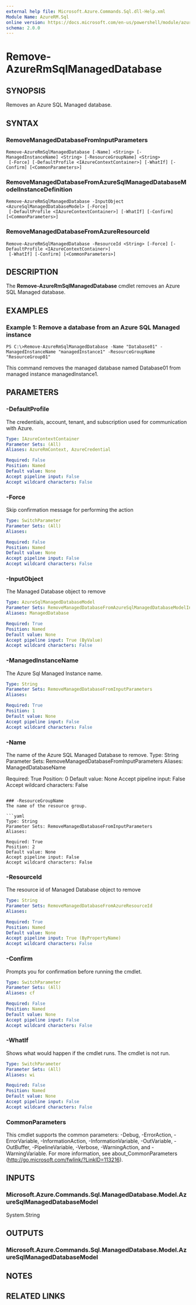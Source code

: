 ```yaml
---
external help file: Microsoft.Azure.Commands.Sql.dll-Help.xml
Module Name: AzureRM.Sql
online version: https://docs.microsoft.com/en-us/powershell/module/azurerm.sql/remove-azurermsqlmanageddatabase
schema: 2.0.0
---
```


# Remove-AzureRmSqlManagedDatabase

## SYNOPSIS
Removes an Azure SQL Managed database.

## SYNTAX

### RemoveManagedDatabaseFromInputParameters
```
Remove-AzureRmSqlManagedDatabase [-Name] <String> [-ManagedInstanceName] <String> [-ResourceGroupName] <String>
 [-Force] [-DefaultProfile <IAzureContextContainer>] [-WhatIf] [-Confirm] [<CommonParameters>]
```

### RemoveManagedDatabaseFromAzureSqlManagedDatabaseModelInstanceDefinition
```
Remove-AzureRmSqlManagedDatabase -InputObject <AzureSqlManagedDatabaseModel> [-Force]
 [-DefaultProfile <IAzureContextContainer>] [-WhatIf] [-Confirm] [<CommonParameters>]
```

### RemoveManagedDatabaseFromAzureResourceId
```
Remove-AzureRmSqlManagedDatabase -ResourceId <String> [-Force] [-DefaultProfile <IAzureContextContainer>]
 [-WhatIf] [-Confirm] [<CommonParameters>]
```

## DESCRIPTION
The **Remove-AzureRmSqlManagedDatabase** cmdlet removes an Azure SQL Managed database.

## EXAMPLES

### Example 1: Remove a database from an Azure SQL Managed instance
```
PS C:\>Remove-AzureRmSqlManagedDatabase -Name "Database01" -ManagedInstanceName "managedInstance1" -ResourceGroupName "ResourceGroup01"
```

This command removes the managed database named Database01 from managed instance managedInstance1.

## PARAMETERS

### -DefaultProfile
The credentials, account, tenant, and subscription used for communication with Azure.

```yaml
Type: IAzureContextContainer
Parameter Sets: (All)
Aliases: AzureRmContext, AzureCredential

Required: False
Position: Named
Default value: None
Accept pipeline input: False
Accept wildcard characters: False
```

### -Force
Skip confirmation message for performing the action

```yaml
Type: SwitchParameter
Parameter Sets: (All)
Aliases:

Required: False
Position: Named
Default value: None
Accept pipeline input: False
Accept wildcard characters: False
```

### -InputObject
The Managed Database object to remove

```yaml
Type: AzureSqlManagedDatabaseModel
Parameter Sets: RemoveManagedDatabaseFromAzureSqlManagedDatabaseModelInstanceDefinition
Aliases: ManagedDatabase

Required: True
Position: Named
Default value: None
Accept pipeline input: True (ByValue)
Accept wildcard characters: False
```

### -ManagedInstanceName
The Azure Sql Managed Instance name.

```yaml
Type: String
Parameter Sets: RemoveManagedDatabaseFromInputParameters
Aliases:

Required: True
Position: 1
Default value: None
Accept pipeline input: False
Accept wildcard characters: False
```

### -Name
The name of the Azure SQL Managed Database to remove.
Type: String
Parameter Sets: RemoveManagedDatabaseFromInputParameters
Aliases: ManagedDatabaseName

Required: True
Position: 0
Default value: None
Accept pipeline input: False
Accept wildcard characters: False
```

### -ResourceGroupName
The name of the resource group.

```yaml
Type: String
Parameter Sets: RemoveManagedDatabaseFromInputParameters
Aliases:

Required: True
Position: 2
Default value: None
Accept pipeline input: False
Accept wildcard characters: False
```

### -ResourceId
The resource id of Managed Database object to remove

```yaml
Type: String
Parameter Sets: RemoveManagedDatabaseFromAzureResourceId
Aliases:

Required: True
Position: Named
Default value: None
Accept pipeline input: True (ByPropertyName)
Accept wildcard characters: False
```

### -Confirm
Prompts you for confirmation before running the cmdlet.

```yaml
Type: SwitchParameter
Parameter Sets: (All)
Aliases: cf

Required: False
Position: Named
Default value: None
Accept pipeline input: False
Accept wildcard characters: False
```

### -WhatIf
Shows what would happen if the cmdlet runs.
The cmdlet is not run.

```yaml
Type: SwitchParameter
Parameter Sets: (All)
Aliases: wi

Required: False
Position: Named
Default value: None
Accept pipeline input: False
Accept wildcard characters: False
```

### CommonParameters
This cmdlet supports the common parameters: -Debug, -ErrorAction, -ErrorVariable, -InformationAction, -InformationVariable, -OutVariable, -OutBuffer, -PipelineVariable, -Verbose, -WarningAction, and -WarningVariable. For more information, see about_CommonParameters (http://go.microsoft.com/fwlink/?LinkID=113216).

## INPUTS

### Microsoft.Azure.Commands.Sql.ManagedDatabase.Model.AzureSqlManagedDatabaseModel
System.String

## OUTPUTS

### Microsoft.Azure.Commands.Sql.ManagedDatabase.Model.AzureSqlManagedDatabaseModel

## NOTES

## RELATED LINKS
